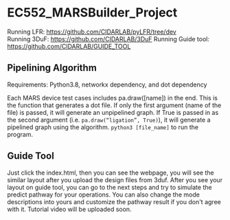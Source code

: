 # EC552_MARSBuilder_Project

Running LFR: https://github.com/CIDARLAB/pyLFR/tree/dev <br>
Running 3DuF: https://github.com/CIDARLAB/3DuF
Running Guide tool: https://github.com/CIDARLAB/GUIDE_TOOL

## Pipelining Algorithm 
Requirements: Python3.8, networkx dependency, and dot dependency <br>

Each MARS device test cases includes pa.draw([name]) in the end. This is the function that generates a dot file. If only the first argument (name of the file) is passed, it will generate an unpipelined graph. If True is passed in as the second argument (i.e. `pa.draw(“ligation”, True)`), it will generate a pipelined graph using the algorithm. `python3 [file_name]` to run the program. 


## Guide Tool
Just click the index.html, then you can see the webpage, you will see the similar layout after you upload the design files from 3duf. After you see your layout on guide tool, you can go to the next steps and try to simulate the predict pathway for your operations. You can also change the mode descriptions into yours and customize the pathway result if you don't agree with it. Tutorial video will be uploaded soon.
